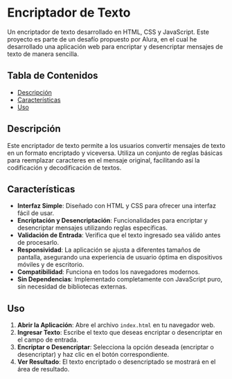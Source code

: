 # Encriptador de Texto

Un encriptador de texto desarrollado en HTML, CSS y JavaScript. Este proyecto es parte de un desafío propuesto por Alura, en el cual he desarrollado una aplicación web para encriptar y desencriptar mensajes de texto de manera sencilla.

## Tabla de Contenidos

- [Descripción](#descripción)
- [Características](#características)
- [Uso](#uso)

## Descripción

Este encriptador de texto permite a los usuarios convertir mensajes de texto en un formato encriptado y viceversa. Utiliza un conjunto de reglas básicas para reemplazar caracteres en el mensaje original, facilitando así la codificación y decodificación de textos.

## Características

- **Interfaz Simple**: Diseñado con HTML y CSS para ofrecer una interfaz fácil de usar.
- **Encriptación y Desencriptación**: Funcionalidades para encriptar y desencriptar mensajes utilizando reglas específicas.
- **Validación de Entrada**: Verifica que el texto ingresado sea válido antes de procesarlo.
- **Responsividad**: La aplicación se ajusta a diferentes tamaños de pantalla, asegurando una experiencia de usuario óptima en dispositivos móviles y de escritorio.
- **Compatibilidad**: Funciona en todos los navegadores modernos.
- **Sin Dependencias**: Implementado completamente con JavaScript puro, sin necesidad de bibliotecas externas.

## Uso

1. **Abrir la Aplicación**: Abre el archivo `index.html` en tu navegador web.
2. **Ingresar Texto**: Escribe el texto que deseas encriptar o desencriptar en el campo de entrada.
3. **Encriptar o Desencriptar**: Selecciona la opción deseada (encriptar o desencriptar) y haz clic en el botón correspondiente.
4. **Ver Resultado**: El texto encriptado o desencriptado se mostrará en el área de resultado.
